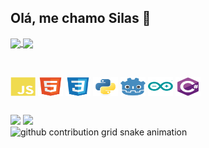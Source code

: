 ## Olá, me chamo Silas 👋

<a href="https://github.com/silasdurans/github-readme-stats">
  <img height=150em align="center" src="https://github-readme-stats.vercel.app/api?username=silasdurans" />
</a>
<a href="https://github.com/silasdurans/convoychat">
  <img height=150em align="center" src="https://github-readme-stats.vercel.app/api/top-langs?username=silasdurans&layout=compact&langs_count=8&card_width=320" />
</a>

##
<div style="display: inline_block"><br>
  <img align="center" alt="Rafa-Js" height="30" width="40" src="https://raw.githubusercontent.com/devicons/devicon/master/icons/javascript/javascript-plain.svg">
  <img align="center" alt="Rafa-HTML" height="30" width="40" src="https://raw.githubusercontent.com/devicons/devicon/master/icons/html5/html5-original.svg">
  <img align="center" alt="Rafa-CSS" height="30" width="40" src="https://raw.githubusercontent.com/devicons/devicon/master/icons/css3/css3-original.svg">
  <img align="center" alt="Rafa-Python" height="30" width="40" src="https://raw.githubusercontent.com/devicons/devicon/master/icons/python/python-original.svg">
  <img align="center" alt="Rafa-Csharp" height="30" width="40" src="https://raw.githubusercontent.com/devicons/devicon/master/icons/godot/godot-original.svg">
  <img align="center" alt="Rafa-Csharp" height="30" width="40" src="https://raw.githubusercontent.com/devicons/devicon/master/icons/arduino/arduino-original.svg">
  <img align="center" alt="Rafa-Csharp" height="30" width="40" src="https://raw.githubusercontent.com/devicons/devicon/master/icons/csharp/csharp-original.svg">
</div>

##

<div> 
  <a href = "mailto:duranssilas@gmail.com"><img src="https://img.shields.io/badge/-Gmail-%23333?style=for-the-badge&logo=gmail&logoColor=white" target="_blank"></a>
  <a href="https://www.linkedin.com/in/silasdurans" target="_blank"><img src="https://img.shields.io/badge/-LinkedIn-%230077B5?style=for-the-badge&logo=linkedin&logoColor=white" target="_blank"></a> 
</div>

<picture>
  <source media="(prefers-color-scheme: dark)" srcset="https://raw.githubusercontent.com/silasdurans/silasdurans/output/github-contribution-grid-snake-dark.svg">
  <source media="(prefers-color-scheme: light)" srcset="https://raw.githubusercontent.com/silasdurans/silasdurans/output/github-contribution-grid-snake.svg">
  <img alt="github contribution grid snake animation" src="https://raw.githubusercontent.com/silasdurans/silasdurans/output/github-contribution-grid-snake.svg">
</picture>
